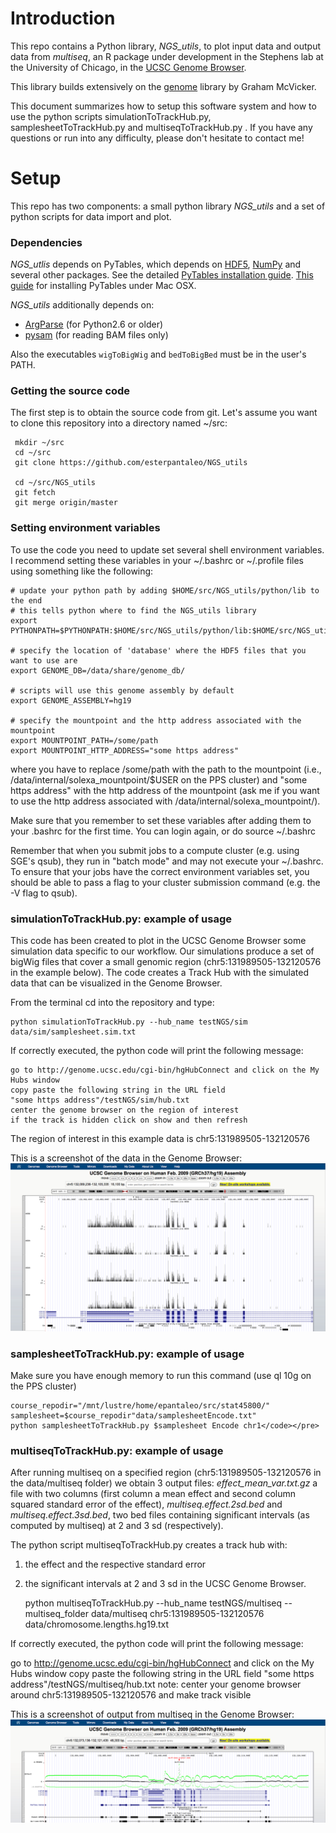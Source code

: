 # Introduction

This repo contains a Python library, *NGS_utils*, to plot input data and output data from *multiseq*, an R package under development in the Stephens lab at the University of Chicago, in the [UCSC Genome Browser](http://genome.ucsc.edu/).

This library builds extensively on the [genome](https://github.com/gmcvicker/genome) library by Graham McVicker. 

This document summarizes how to setup this software system and how to use the python scripts simulationToTrackHub.py, samplesheetToTrackHub.py and multiseqToTrackHub.py . If you have any questions or run into any difficulty, please don't hesitate to contact me!

# Setup

This repo has two components: a small python library *NGS_utils* and a set of python scripts for data import and plot.

### Dependencies

*NGS_utlis* depends on PyTables, which depends on [HDF5](http://www.hdfgroup.org/HDF5/), [NumPy](http://www.numpy.org/) and several other packages. 
See the detailed [PyTables installation guide](http://pytables.github.io/usersguide/installation.html). [This 
guide](http://assorted-experience.blogspot.com/2011/12/mac-os-x-install-pytables-and-h5py.html) for installing
PyTables under Mac OSX.

*NGS_utils* additionally depends on:
* [ArgParse](https://code.google.com/p/argparse/) (for Python2.6 or older)
* [pysam](https://code.google.com/p/pysam/) (for reading BAM files only)

Also the executables `wigToBigWig` and `bedToBigBed` must be in the user's PATH.


### Getting the source code

The first step is to obtain the source code from git. Let's assume you want to clone this repository 
into a directory named ~/src:

     mkdir ~/src
     cd ~/src
     git clone https://github.com/esterpantaleo/NGS_utils

     cd ~/src/NGS_utils
     git fetch
     git merge origin/master


### Setting environment variables

To use the code you need to update set several shell environment variables. 
I recommend setting these variables in your ~/.bashrc or ~/.profile files using 
something like the following:

    # update your python path by adding $HOME/src/NGS_utils/python/lib to the end
    # this tells python where to find the NGS_utils library 
    export PYTHONPATH=$PYTHONPATH:$HOME/src/NGS_utils/python/lib:$HOME/src/NGS_utils/python/script
    
    # specify the location of 'database' where the HDF5 files that you want to use are
    export GENOME_DB=/data/share/genome_db/
    
    # scripts will use this genome assembly by default 
    export GENOME_ASSEMBLY=hg19

    # specify the mountpoint and the http address associated with the mountpoint
    export MOUNTPOINT_PATH=/some/path
    export MOUNTPOINT_HTTP_ADDRESS="some https address" 

where you have to replace /some/path with the path to the mountpoint (i.e., /data/internal/solexa_mountpoint/$USER on the PPS cluster) and "some https address" with the http address of the mountpoint (ask me if you want to use the http address associated with /data/internal/solexa_mountpoint/).  

Make sure that you remember to set these variables after adding them to your .bashrc for the first time. 
You can login again, or do source ~/.bashrc

Remember that when you submit jobs to a compute cluster (e.g. using SGE's qsub), they run in "batch mode" 
and may not execute your ~/.bashrc. To ensure that your jobs have the correct environment variables set, 
you should be able to pass a flag to your cluster submission command (e.g. the -V flag to qsub).


### simulationToTrackHub.py: example of usage
This code has been created to plot in the UCSC Genome Browser some simulation data specific to our workflow. Our simulations produce a set of bigWig files that cover a small genomic region (chr5:131989505-132120576 in the example below). The code creates a Track Hub with the simulated data that can be visualized in the Genome Browser.

From the terminal cd into the repository and type:

    python simulationToTrackHub.py --hub_name testNGS/sim data/sim/samplesheet.sim.txt 

If correctly executed, the python code will print the following message:

    go to http://genome.ucsc.edu/cgi-bin/hgHubConnect and click on the My Hubs window    
    copy paste the following string in the URL field
    "some https address"/testNGS/sim/hub.txt
    center the genome browser on the region of interest
    if the track is hidden click on show and then refresh

The region of interest in this example data is chr5:131989505-132120576

This is a screenshot of the data in the Genome Browser:
![Image](plots/sim.png?raw=true)

### samplesheetToTrackHub.py: example of usage

Make sure you have enough memory to run this command (use ql 10g on the PPS cluster)

    course_repodir="/mnt/lustre/home/epantaleo/src/stat45800/"
    samplesheet=$course_repodir"data/samplesheetEncode.txt"
    python samplesheetToTrackHub.py $samplesheet Encode chr1</code></pre>


### multiseqToTrackHub.py: example of usage
After running multiseq on a specified region (chr5:131989505-132120576 in the data/multiseq folder) we obtain 3 output files: *effect_mean_var.txt.gz* a file with two columns (first column a mean effect and second column squared standard error of the effect), *multiseq.effect.2sd.bed* and *multiseq.effect.3sd.bed*, two bed files containing significant intervals (as computed by multiseq) at 2 and 3 sd (respectively).

The python script multiseqToTrackHub.py creates a track hub with:
1. the effect and the respective standard error 
2. the significant intervals at 2 and 3 sd 
in the UCSC Genome Browser.
 
    python multiseqToTrackHub.py --hub_name testNGS/multiseq --multiseq_folder data/multiseq chr5:131989505-132120576 data/chromosome.lengths.hg19.txt

If correctly executed, the python code will print the following message:
  
   go to http://genome.ucsc.edu/cgi-bin/hgHubConnect and click on the My Hubs window
   copy paste the following string in the URL field
   "some https address"/testNGS/multiseq/hub.txt
   note: center your genome browser around chr5:131989505-132120576 and make track visible

This is a screenshot of output from multiseq in the Genome Browser:
![Image](plots/multiseq.png?raw=true)